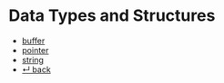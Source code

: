 Data Types and Structures
======

- [buffer](buffer.md)
- [pointer](pointer.md)
- [string](string.md)
- [↵ back](../README.md)
